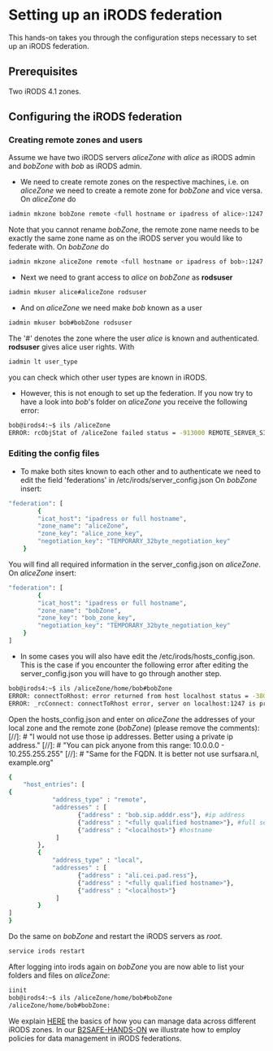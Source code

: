 # Setting up an iRODS federation
This hands-on takes you through the configuration steps necessary to set up an iRODS federation.

## Prerequisites
Two iRODS 4.1 zones.

## Configuring the iRODS federation
### Creating remote zones and users
Assume we have two iRODS servers *aliceZone* with *alice* as iRODS admin and *bobZone* with *bob* as iRODS admin.
- We need to create remote zones on the respective machines, i.e. on *aliceZone* we need to create a remote zone for *bobZone* and vice versa. On *aliceZone* do
```sh
iadmin mkzone bobZone remote <full hostname or ipadress of alice>:1247
```
Note that you cannot rename *bobZone*, the remote zone name needs to be exactly the same zone name as on the iRODS server you would like to federate with. On *bobZone* do
```sh
iadmin mkzone aliceZone remote <full hostname or ipadress of bob>:1247
```

- Next we need to grant access to *alice* on *bobZone* as **rodsuser** 
```sh
iadmin mkuser alice#aliceZone rodsuser
```
- And on *aliceZone* we need make *bob* known as a user
```sh
iadmin mkuser bob#bobZone rodsuser
```
The '#' denotes the zone where the user *alice* is known and authenticated.
**rodsuser** gives alice user rights. With
```sh
iadmin lt user_type
```
you can check which other user types are known in iRODS.

- However, this is not enough to set up the federation. If you now try to have a look into *bob*'s folder on *aliceZone* you receive the following error:
```sh
bob@irods4:~$ ils /aliceZone
ERROR: rcObjStat of /aliceZone failed status = -913000 REMOTE_SERVER_SID_NOT_DEFINED
```

### Editing the config files
- To make both sites known to each other and to authenticate we need to edit the field 'federations' in /etc/irods/server_config.json
On *bobZone* insert:
```sh
"federation": [
        {
        "icat_host": "ipadress or full hostname",
        "zone_name": "aliceZone",
        "zone_key": "alice_zone_key",
        "negotiation_key": "TEMPORARY_32byte_negotiation_key"
    }
```
You will find all required information in the server_config.json on *aliceZone*.
On *aliceZone* insert:
```sh
"federation": [
        {
        "icat_host": "ipadress or full hostname",
        "zone_name": "bobZone",
        "zone_key": "bob_zone_key",
        "negotiation_key": "TEMPORARY_32byte_negotiation_key"
    }
]
```

- In some cases you will also have edit the /etc/irods/hosts_config.json. This is the case if you encounter the following error after editing the server_config.json you will have to go through another step.
```sh
bob@irods4:~$ ils /aliceZone/home/bob#bobZone
ERROR: connectToRhost: error returned from host localhost status = -38000 status = -38000 SYS_AGENT_INIT_ERR
ERROR: _rcConnect: connectToRhost error, server on localhost:1247 is probably down status = -38000 SYS_AGENT_INIT_ERR
```
Open the hosts_config.json and enter on *aliceZone* the addresses of your local zone and the remote zone (*bobZone*) (please remove the comments):
[//]: # "I would not use those ip addresses. Better using a private ip address."
[//]: # "You can pick anyone from this range: 10.0.0.0 - 10.255.255.255"
[//]: # "Same for the FQDN. It is better not use surfsara.nl, example.org"
```sh
{
    "host_entries": [
{
            "address_type" : "remote",
            "addresses" : [
                   {"address" : "bob.sip.adddr.ess"}, #ip address
                   {"address" : "<fully qualified hostname>"}, #full server name
                   {"address" : "<localhost>"} #hostname
             ]
        },
        {
            "address_type" : "local",
            "addresses" : [
                   {"address" : "ali.cei.pad.ress"},
                   {"address" : "<fully qualified hostname>"},
                   {"address" : "<localhost>"}
             ]
        }
]
}
```
Do the same on *bobZone* and restart the iRODS servers as *root*.

```sh
service irods restart
```

After logging into irods again on *bobZone* you are now able to list your folders and files on *aliceZone*:
```sh
iinit
bob@irods4:~$ ils /aliceZone/home/bob#bobZone
/aliceZone/home/bob#bobZone:
```

We explain [HERE](https://github.com/EUDAT-Training/B2SAFE-B2STAGE-Training/blob/master/05-iRODS-advanced-users.md) the basics of how you can manage data across different iRODS zones.
In our [B2SAFE-HANDS-ON](https://github.com/EUDAT-Training/B2SAFE-B2STAGE-Training/blob/master/06-B2SAFE-handson.md) we illustrate how to employ policies for data management in iRODS federations.
